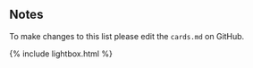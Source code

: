 ## Notes

To make changes to this list please edit the `cards.md` on GitHub.

<script src="assets/js/jquery.min.js" type="text/javascript"></script>

{% include lightbox.html %}